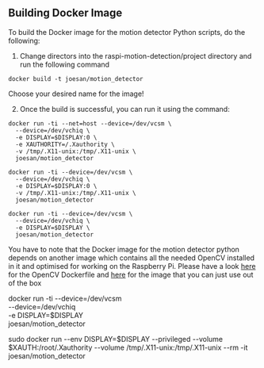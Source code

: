## Building Docker Image

To build the Docker image for the motion detector Python scripts, do the following:

1. Change directors into the raspi-motion-detection/project directory and run the following command

  ```
  docker build -t joesan/motion_detector
  ```
  
  Choose your desired name for the image!
  
2. Once the build is successful, you can run it using the command:

  ```
  docker run -ti --net=host --device=/dev/vcsm \
    --device=/dev/vchiq \
    -e DISPLAY=$DISPLAY:0 \
    -e XAUTHORITY=/.Xauthority \
    -v /tmp/.X11-unix:/tmp/.X11-unix \
    joesan/motion_detector
    
  docker run -ti --device=/dev/vcsm \
    --device=/dev/vchiq \
    -e DISPLAY=$DISPLAY:0 \
    -v /tmp/.X11-unix:/tmp/.X11-unix \
    joesan/motion_detector
    
  docker run -ti --device=/dev/vcsm \
    --device=/dev/vchiq \
    -e DISPLAY=$DISPLAY \
    joesan/motion_detector
  ``` 
  
You have to note that the Docker image for the motion detector python depends on another image which
contains all the needed OpenCV installed in it and optimised for working on the Raspberry Pi. Please have
a look [here](https://github.com/joesan/raspi-motion-detection/tree/master/infrastructure) for the OpenCV Dockerfile and [here](https://hub.docker.com/r/joesan/raspi_opencv_3/) for the image that you can just use out of the box

  docker run -ti --device=/dev/vcsm \
    --device=/dev/vchiq \
    -e DISPLAY=$DISPLAY \
    joesan/motion_detector
    
  sudo docker run --env DISPLAY=$DISPLAY --privileged --volume $XAUTH:/root/.Xauthority --volume /tmp/.X11-unix:/tmp/.X11-unix --rm -it joesan/motion_detector